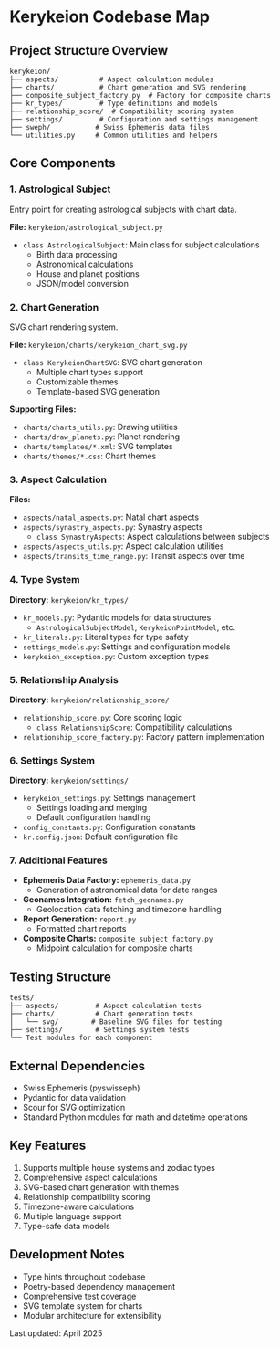 # Kerykeion Codebase Map

## Project Structure Overview
```
kerykeion/
├── aspects/          # Aspect calculation modules
├── charts/           # Chart generation and SVG rendering
├── composite_subject_factory.py  # Factory for composite charts
├── kr_types/         # Type definitions and models
├── relationship_score/  # Compatibility scoring system
├── settings/         # Configuration and settings management
├── sweph/           # Swiss Ephemeris data files
└── utilities.py     # Common utilities and helpers
```

## Core Components

### 1. Astrological Subject
Entry point for creating astrological subjects with chart data.

**File:** `kerykeion/astrological_subject.py`
- `class AstrologicalSubject`: Main class for subject calculations
  - Birth data processing
  - Astronomical calculations
  - House and planet positions
  - JSON/model conversion

### 2. Chart Generation
SVG chart rendering system.

**File:** `kerykeion/charts/kerykeion_chart_svg.py`
- `class KerykeionChartSVG`: SVG chart generation
  - Multiple chart types support
  - Customizable themes
  - Template-based SVG generation

**Supporting Files:**
- `charts/charts_utils.py`: Drawing utilities
- `charts/draw_planets.py`: Planet rendering
- `charts/templates/*.xml`: SVG templates
- `charts/themes/*.css`: Chart themes

### 3. Aspect Calculation

**Files:**
- `aspects/natal_aspects.py`: Natal chart aspects
- `aspects/synastry_aspects.py`: Synastry aspects
  - `class SynastryAspects`: Aspect calculations between subjects
- `aspects/aspects_utils.py`: Aspect calculation utilities
- `aspects/transits_time_range.py`: Transit aspects over time

### 4. Type System

**Directory:** `kerykeion/kr_types/`
- `kr_models.py`: Pydantic models for data structures
  - `AstrologicalSubjectModel`, `KerykeionPointModel`, etc.
- `kr_literals.py`: Literal types for type safety
- `settings_models.py`: Settings and configuration models
- `kerykeion_exception.py`: Custom exception types

### 5. Relationship Analysis

**Directory:** `kerykeion/relationship_score/`
- `relationship_score.py`: Core scoring logic
  - `class RelationshipScore`: Compatibility calculations
- `relationship_score_factory.py`: Factory pattern implementation

### 6. Settings System

**Directory:** `kerykeion/settings/`
- `kerykeion_settings.py`: Settings management
  - Settings loading and merging
  - Default configuration handling
- `config_constants.py`: Configuration constants
- `kr.config.json`: Default configuration file

### 7. Additional Features

- **Ephemeris Data Factory:** `ephemeris_data.py`
  - Generation of astronomical data for date ranges
- **Geonames Integration:** `fetch_geonames.py`
  - Geolocation data fetching and timezone handling
- **Report Generation:** `report.py`
  - Formatted chart reports
- **Composite Charts:** `composite_subject_factory.py`
  - Midpoint calculation for composite charts

## Testing Structure

```
tests/
├── aspects/         # Aspect calculation tests
├── charts/          # Chart generation tests
│   └── svg/        # Baseline SVG files for testing
├── settings/        # Settings system tests
└── Test modules for each component
```

## External Dependencies
- Swiss Ephemeris (pyswisseph)
- Pydantic for data validation
- Scour for SVG optimization
- Standard Python modules for math and datetime operations

## Key Features
1. Supports multiple house systems and zodiac types
2. Comprehensive aspect calculations
3. SVG-based chart generation with themes
4. Relationship compatibility scoring
5. Timezone-aware calculations
6. Multiple language support
7. Type-safe data models

## Development Notes
- Type hints throughout codebase
- Poetry-based dependency management
- Comprehensive test coverage
- SVG template system for charts
- Modular architecture for extensibility

Last updated: April 2025
